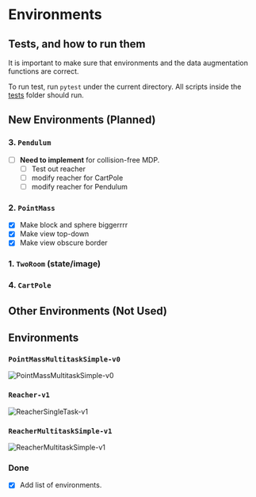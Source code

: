 # Environments

## Tests, and how to run them

It is important to make sure that environments and the data augmentation functions are correct. 

To run test, run `pytest` under the current directory. All scripts inside the [tests](tests) folder should run.

## New Environments (Planned)

### 3. `Pendulum`

- [ ] **Need to implement** for collision-free MDP.
    - [ ] Test out reacher
    - [ ] modify reacher for CartPole
    - [ ] modify reacher for Pendulum

### 2. `PointMass`

- [x] Make block and sphere biggerrrr
- [x] Make view top-down
- [x] Make view obscure border

### 1. `TwoRoom` (state/image)


### 4. `CartPole`

## Other Environments (Not Used)



## Environments

### `PointMassMultitaskSimple-v0`

![PointMassMultitaskSimple-v0](./figures/PointMassMultitaskSimple-v0.png)

### `Reacher-v1`

![ReacherSingleTask-v1](./figures/ReacherSingleTask-v1.png)

### `ReacherMultitaskSimple-v1`

![ReacherMultitaskSimple-v1](./figures/ReacherMultitaskSimple-v1.png)

### Done

- [x] Add list of environments.
